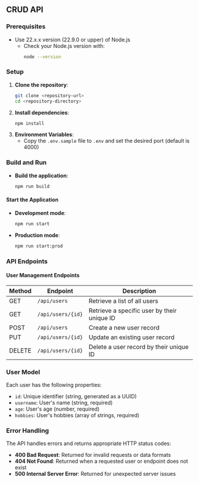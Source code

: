 ## CRUD API

### Prerequisites

- Use 22.x.x version (22.9.0 or upper) of Node.js
  - Check your Node.js version with:
    ```bash
    node --version
    ```

### Setup

1. **Clone the repository**:
   ```bash
   git clone <repository-url>
   cd <repository-directory>
   ```
2. **Install dependencies**:
   ```bash
   npm install
   ```
3. **Environment Variables**:
   - Copy the `.env.sample` file to `.env` and set the desired port (default is 4000)

### Build and Run

- **Build the application**:
  ```bash
  npm run build
  ```

#### Start the Application

- **Development mode**:
  ```bash
  npm run start
  ```
- **Production mode**:
  ```bash
  npm run start:prod
  ```

### API Endpoints

#### User Management Endpoints

| Method | Endpoint          | Description                                 |
| ------ | ----------------- | ------------------------------------------- |
| GET    | `/api/users`      | Retrieve a list of all users                |
| GET    | `/api/users/{id}` | Retrieve a specific user by their unique ID |
| POST   | `/api/users`      | Create a new user record                    |
| PUT    | `/api/users/{id}` | Update an existing user record              |
| DELETE | `/api/users/{id}` | Delete a user record by their unique ID     |

### User Model

Each user has the following properties:

- `id`: Unique identifier (string, generated as a UUID)
- `username`: User's name (string, required)
- `age`: User's age (number, required)
- `hobbies`: User's hobbies (array of strings, required)

### Error Handling

The API handles errors and returns appropriate HTTP status codes:

- **400 Bad Request**: Returned for invalid requests or data formats
- **404 Not Found**: Returned when a requested user or endpoint does not exist
- **500 Internal Server Error**: Returned for unexpected server issues

